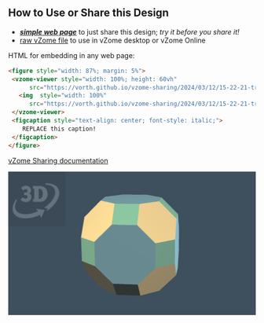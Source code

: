 
## How to Use or Share this Design

 - [***simple web page***](<https://vorth.github.io/vzome-sharing/2024/03/12/15-22-21-truncated-cubocta/>) to just share this design; *try it before you share it!*
 - [raw vZome file](<https://raw.githubusercontent.com/vorth/vzome-sharing/main/2024/03/12/15-22-21-truncated-cubocta/truncated-cubocta.vZome>) to use in vZome desktop or vZome Online
 
 HTML for embedding in any web page:
 ```html
<figure style="width: 87%; margin: 5%">
  <vzome-viewer style="width: 100%; height: 60vh"
       src="https://vorth.github.io/vzome-sharing/2024/03/12/15-22-21-truncated-cubocta/truncated-cubocta.vZome" >
    <img  style="width: 100%"
       src="https://vorth.github.io/vzome-sharing/2024/03/12/15-22-21-truncated-cubocta/truncated-cubocta.png" >
  </vzome-viewer>
  <figcaption style="text-align: center; font-style: italic;">
     REPLACE this caption!
  </figcaption>
</figure>
 ```

[vZome Sharing documentation](https://vzome.github.io/vzome/sharing.html#how-it-works)

![Image](<truncated-cubocta.png>)

